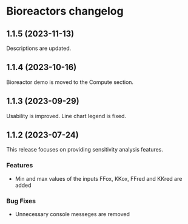 # Bioreactors changelog

## 1.1.5 (2023-11-13)

Descriptions are updated.

## 1.1.4 (2023-10-16)

Bioreactor demo is moved to the Compute section.

## 1.1.3 (2023-09-29)

Usability is improved. Line chart legend is fixed.

## 1.1.2 (2023-07-24)

This release focuses on providing sensitivity analysis features.

### Features

* Min and max values of the inputs FFox, KKox, FFred and KKred are added

### Bug Fixes

* Unnecessary console messeges are removed
